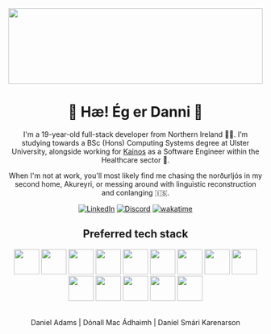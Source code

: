 <img src="https://a.storyblok.com/f/53624/4096x1470/76d247772c/northern-lights_unsplash_4096x1470.jpg" height="150px" width="100%" />

<h1 align="center">👋 Hæ! Ég er Danni 💅</h1>

<p align="center">
I'm a 19-year-old full-stack developer from Northern Ireland 🧑‍🎓. I’m studying towards a BSc (Hons) Computing Systems degree at Ulster University, alongside working for <a href="https://kainos.com">Kainos</a> as a Software Engineer within the Healthcare sector 🏥.
</p>
<p align="center"> 
When I'm not at work, you'll most likely find me chasing the norðurljós in my second home, Akureyri, or messing around with linguistic reconstruction and conlanging 🇮🇸.
</p>

<div align="center">
  
  [![LinkedIn](https://img.shields.io/badge/LinkedIn-0A66C2?style=for-the-badge&logo=linkedin&logoColor=fff)](https://linkedin.com/in/dandabs)
  [![Discord](https://img.shields.io/badge/Discord-%235865F2.svg?&style=for-the-badge&logo=discord&logoColor=white)](discord://-/users/784899654696566825)
  [![wakatime](https://wakatime.com/badge/user/ad864439-8a6b-4dbc-8240-50f24d30d433.svg?style=for-the-badge)](https://wakatime.com/@ad864439-8a6b-4dbc-8240-50f24d30d433)
  
</div>

<h2 align="center">Preferred tech stack</h1>

<div align="center">

<img src="https://cdn.jsdelivr.net/gh/devicons/devicon@latest/icons/typescript/typescript-original.svg" height="50" />
<img src="https://cdn.jsdelivr.net/gh/devicons/devicon@latest/icons/tailwindcss/tailwindcss-original.svg" height="50" />
<img src="https://cdn.jsdelivr.net/gh/devicons/devicon@latest/icons/nextjs/nextjs-original.svg" height="50" />
<img src="https://cdn.jsdelivr.net/gh/devicons/devicon@latest/icons/react/react-original.svg" height="50" />
<img src="https://cdn.jsdelivr.net/gh/devicons/devicon@latest/icons/nodejs/nodejs-original.svg" height="50" />


<img src="https://cdn.jsdelivr.net/gh/devicons/devicon@latest/icons/postgresql/postgresql-original.svg" height="50" />
<img src="https://cdn.jsdelivr.net/gh/devicons/devicon@latest/icons/graphql/graphql-plain.svg" height="50" />
<img src="https://cdn.jsdelivr.net/gh/devicons/devicon@latest/icons/redis/redis-original.svg" height="50" />


<img src="https://cdn.jsdelivr.net/gh/devicons/devicon@latest/icons/vscode/vscode-original.svg" height="50" />
<img src="https://cdn.jsdelivr.net/gh/devicons/devicon@latest/icons/datagrip/datagrip-original.svg" height="50" />
<img src="https://cdn.jsdelivr.net/gh/devicons/devicon@latest/icons/postman/postman-original.svg" height="50" />


<img src="https://cdn.jsdelivr.net/gh/devicons/devicon@latest/icons/vercel/vercel-original.svg" height="50" />
<img src="https://cdn.jsdelivr.net/gh/devicons/devicon@latest/icons/sentry/sentry-original.svg" height="50" />
<img src="https://cdn.jsdelivr.net/gh/devicons/devicon@latest/icons/trello/trello-original.svg" height="50" />

</div>

</br>

<p align="center"> 
Daniel Adams | Dónall Mac Ádhaimh | Daníel Smári Karenarson
</p>
